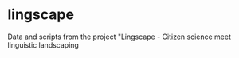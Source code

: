 # lingscape
Data and scripts from the project "Lingscape - Citizen science meet linguistic landscaping
